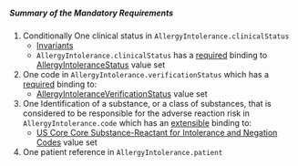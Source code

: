 ##### Summary of the Mandatory Requirements

1.  Conditionally One clinical status in `AllergyIntolerance.clinicalStatus`
    - [Invariants]({{site.data.fhir.path}}allergyintolerance.html#invs)
    - `AllergyIntolerance.clinicalStatus` has a [required]({{site.data.fhir.path}}terminologies.html#required) binding to [AllergyIntoleranceStatus]({{site.data.fhir.path}}valueset-allergy-clinical-status.html) value set
1.  One code in `AllergyIntolerance.verificationStatus` which has a [required]({{site.data.fhir.path}}terminologies.html#required) binding to:
    -   [AllergyIntoleranceVerificationStatus]({{site.data.fhir.path}}valueset-allergy-verification-status.html) value set
1.  One Identification of a substance, or a class of substances, that is considered to be responsible for the adverse reaction risk in `AllergyIntolerance.code` which has an [extensible]({{site.data.fhir.path}}terminologies.html#extensible) binding to:
    -    [US Core Core Substance-Reactant for Intolerance and Negation Codes](ValueSet-us-core-substance.html) value set
1.  One patient reference in `AllergyIntolerance.patient`
